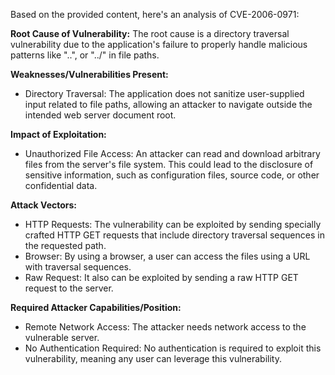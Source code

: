 Based on the provided content, here's an analysis of CVE-2006-0971:

**Root Cause of Vulnerability:**
The root cause is a directory traversal vulnerability due to the application's failure to properly handle malicious patterns like "..", or "../" in file paths.

**Weaknesses/Vulnerabilities Present:**
- Directory Traversal: The application does not sanitize user-supplied input related to file paths, allowing an attacker to navigate outside the intended web server document root.

**Impact of Exploitation:**
- Unauthorized File Access: An attacker can read and download arbitrary files from the server's file system. This could lead to the disclosure of sensitive information, such as configuration files, source code, or other confidential data.

**Attack Vectors:**
- HTTP Requests: The vulnerability can be exploited by sending specially crafted HTTP GET requests that include directory traversal sequences in the requested path.
- Browser: By using a browser, a user can access the files using a URL with traversal sequences.
- Raw Request: It also can be exploited by sending a raw HTTP GET request to the server.

**Required Attacker Capabilities/Position:**
- Remote Network Access: The attacker needs network access to the vulnerable server.
- No Authentication Required: No authentication is required to exploit this vulnerability, meaning any user can leverage this vulnerability.